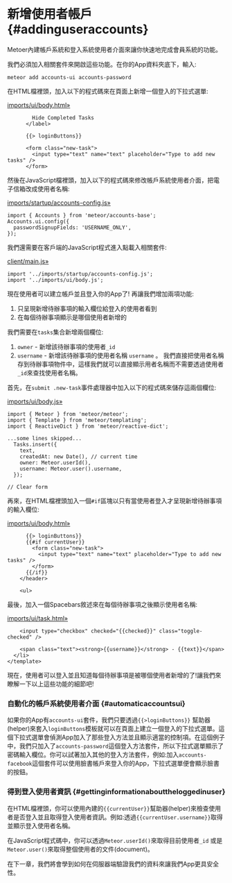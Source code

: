 # 新增使用者帳戶 {#addinguseraccounts}

Metoer內建帳戶系統和登入系統使用者介面來讓你快速地完成會員系統的功能。

我們必須加入相關套件來開啟這些功能。在你的App資料夾底下，輸入:

```
meteor add accounts-ui accounts-password
```

在HTML檔裡頭，加入以下的程式碼來在頁面上新增一個登入的下拉式選單:

[imports/ui/body.html»](https://github.com/meteor/simple-todos/commit/bc9fb936699c1ce8a0643e5c563043d560a04811)

```
        Hide Completed Tasks
      </label>

      {{> loginButtons}}

      <form class="new-task">
        <input type="text" name="text" placeholder="Type to add new tasks" />
      </form>
```

然後在JavaScript檔裡頭，加入以下的程式碼來修改帳戶系統使用者介面，把電子信箱改成使用者名稱:

[imports/startup/accounts-config.js»](https://github.com/meteor/simple-todos/commit/7c48c9aa89e26eac39cc67046f85e54bab5889fe)

```
import { Accounts } from 'meteor/accounts-base';
Accounts.ui.config({
  passwordSignupFields: 'USERNAME_ONLY',
});
```

我們還需要在客戶端的JavaScript程式進入點載入相關套件:

[client/main.js»](https://github.com/meteor/simple-todos/commit/47fde1a42d5d6d1b765b2f16d0f0cc48e0567be1)

```
import '../imports/startup/accounts-config.js';
import '../imports/ui/body.js';
```

現在使用者可以建立帳戶並且登入你的App了! 再讓我們增加兩項功能:

1. 只呈現新增待辦事項的輸入欄位給登入的使用者看到
2. 在每個待辦事項顯示是哪個使用者新增的

我們需要在`tasks`集合新增兩個欄位:

1. `owner` - 新增該待辦事項的使用者`_id`
2. `username` - 新增該待辦事項的使用者名稱 `username` 。 我們直接把使用者名稱存到待辦事項物件中，這樣我們就可以直接顯示用者名稱而不需要透過使用者 `_id`來查找使用者名稱。

首先，在`submit .new-task`事件處理器中加入以下的程式碼來儲存這兩個欄位:

[imports/ui/body.js»](https://github.com/meteor/simple-todos/commit/2e4234a228346ca731731166ca12aa38c857d82d)

```
import { Meteor } from 'meteor/meteor';
import { Template } from 'meteor/templating';
import { ReactiveDict } from 'meteor/reactive-dict';

...some lines skipped...
  Tasks.insert({
    text,
    createdAt: new Date(), // current time
    owner: Meteor.userId(),
    username: Meteor.user().username,
  });

// Clear form
```

再來，在HTML檔裡頭加入一個`#if`區塊以只有當使用者登入才呈現新增待辦事項的輸入欄位:

[imports/ui/body.html»](https://github.com/meteor/simple-todos/commit/7083c5b56ba521ed7f34a7039bb3510e6f522534)

```
      {{> loginButtons}}
      {{#if currentUser}}
        <form class="new-task">
          <input type="text" name="text" placeholder="Type to add new tasks" />
        </form>
      {{/if}}
    </header>

    <ul>
```

最後，加入一個Spacebars敘述來在每個待辦事項之後顯示使用者名稱:

[imports/ui/task.html»](https://github.com/meteor/simple-todos/commit/da75b1705c5d5ae3470f47406c261d4303f95a87)

```
    <input type="checkbox" checked="{{checked}}" class="toggle-checked" />

    <span class="text"><strong>{{username}}</strong> - {{text}}</span>
  </li>
</template>
```

現在，使用者可以登入並且知道每個待辦事項是被哪個使用者新增的了!讓我們來瞭解一下以上這些功能的細節吧!

### 自動化的帳戶系統使用者介面 {#automaticaccountsui}

如果你的App有`accounts-ui`套件，我們只要透過`{{>loginButtons}}` 幫助器\(helper\)來套入`loginButtons`模板就可以在頁面上建立一個登入的下拉式選單。這個下拉式選單會偵測App加入了那些登入方法並且顯示適當的控制項。在這個例子中，我們只加入了`accounts-password`這個登入方法套件，所以下拉式選單顯示了密碼輸入欄位。你可以試著加入其他的登入方法套件，例如:加入`accounts-facebook`這個套件可以使用臉書帳戶來登入你的App，下拉式選單便會顯示臉書的按鈕。

### 得到登入使用者資訊 {#gettinginformationabouttheloggedinuser}

在HTML檔裡頭，你可以使用內建的`{{currentUser}}`幫助器\(helper\)來檢查使用者是否登入並且取得登入使用者資訊。例如:透過`{{currentUser.username}}`取得並顯示登入使用者名稱。

在JavaScript程式碼中，你可以透過`Meteor.userId()`來取得目前使用者`_id` 或是`Meteor.user()`來取得整個使用者的文件\(document\)。

在下一章，我們將會學到如何在伺服器端驗證我們的資料來讓我們App更具安全性。

